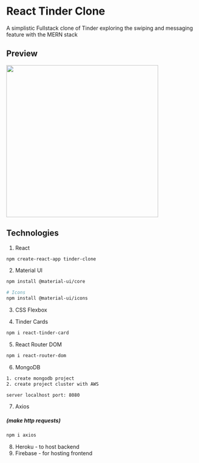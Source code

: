 # React Tinder Clone
A simplistic Fullstack clone of Tinder exploring the swiping and messaging feature with the MERN stack

## Preview

<img src="tinder-elon.png" width="400px">

## Technologies
1. React
```sh
npm create-react-app tinder-clone
```

2. Material UI
```sh
npm install @material-ui/core

# Icons
npm install @material-ui/icons
```

3. CSS Flexbox

4. Tinder Cards
```sh
npm i react-tinder-card
```

5. React Router DOM
```sh
npm i react-router-dom
```

6. MongoDB
```sh
1. create mongodb project
2. create project cluster with AWS

server localhost port: 8080
```

7. Axios 
##### (make http requests)
```sh
npm i axios
```

8. Heroku - to host backend
9. Firebase - for hosting frontend